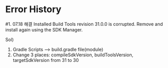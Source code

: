 

# Error History

#1.  07.18 해결
Installed Build Tools revision 31.0.0 is corrupted. Remove and install again using the SDK Manager.

Sol)
  1. Gradle Scripts --> build.gradle file(module)
  2. Change 3 places: compileSdkVersion, buildToolsVersion, targetSdkVersion from 31 to 30
